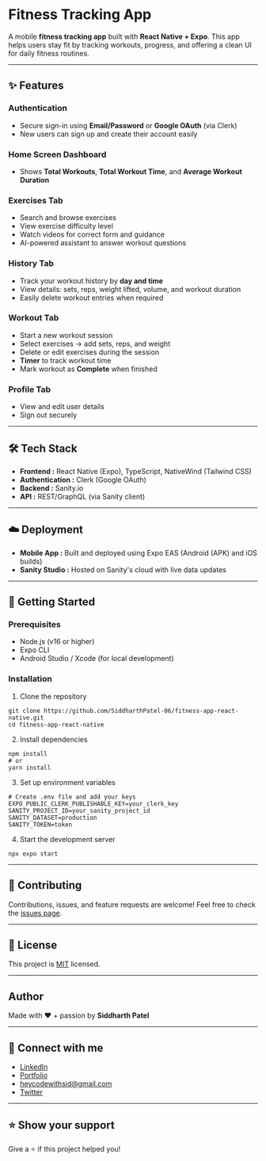 # Fitness Tracking App

A mobile **fitness tracking app** built with **React Native + Expo**. This app helps users stay fit by tracking workouts, progress, and offering a clean UI for daily fitness routines.

---

## ✨ Features

### Authentication

- Secure sign-in using **Email/Password** or **Google OAuth** (via Clerk)
- New users can sign up and create their account easily

### Home Screen Dashboard

- Shows **Total Workouts**, **Total Workout Time**, and **Average Workout Duration**

### Exercises Tab

- Search and browse exercises
- View exercise difficulty level
- Watch videos for correct form and guidance
- AI-powered assistant to answer workout questions

### History Tab

- Track your workout history by **day and time**
- View details: sets, reps, weight lifted, volume, and workout duration
- Easily delete workout entries when required

### Workout Tab

- Start a new workout session
- Select exercises → add sets, reps, and weight
- Delete or edit exercises during the session
- **Timer** to track workout time
- Mark workout as **Complete** when finished

### Profile Tab

- View and edit user details
- Sign out securely

---

## 🛠️ Tech Stack

- **Frontend :** React Native (Expo), TypeScript, NativeWind (Tailwind CSS)
- **Authentication :** Clerk (Google OAuth)
- **Backend :** Sanity.io
- **API :** REST/GraphQL (via Sanity client)

---

## ☁️ Deployment

- **Mobile App :** Built and deployed using Expo EAS (Android (APK) and iOS builds)
- **Sanity Studio :** Hosted on Sanity's cloud with live data updates

---

## 🚦 Getting Started

### Prerequisites

- Node.js (v16 or higher)
- Expo CLI
- Android Studio / Xcode (for local development)

### Installation

1. Clone the repository

```env
git clone https://github.com/SiddharthPatel-06/fitness-app-react-native.git
cd fitness-app-react-native
```

2. Install dependencies

```env
npm install
# or
yarn install
```

3. Set up environment variables

```env
# Create .env file and add your keys
EXPO_PUBLIC_CLERK_PUBLISHABLE_KEY=your_clerk_key
SANITY_PROJECT_ID=your_sanity_project_id
SANITY_DATASET=production
SANITY_TOKEN=token
```

4. Start the development server

```env
npx expo start
```

---

## 🤝 Contributing

Contributions, issues, and feature requests are welcome! Feel free to check the [issues page](https://github.com/SiddharthPatel-06/fitness-app-react-native/issues).

---

## 📝 License

This project is [MIT](LICENSE) licensed.

---

## Author

Made with ❤️ + passion by **Siddharth Patel**

---

## 🔗 Connect with me

- <a href="https://www.linkedin.com/in/siddharth-dev/" target="_blank">LinkedIn</a>
- <a href="https://siddharth-dev.vercel.app/" target="_blank">Portfolio</a>
- <a href="mailto:heycodewithsid@gmail.com" target="_blank">heycodewithsid@gmail.com</a>
- <a href="https://x.com/Siddharth0693" target="_blank">Twitter</a>

---

## ⭐ Show your support

Give a ⭐️ if this project helped you!
